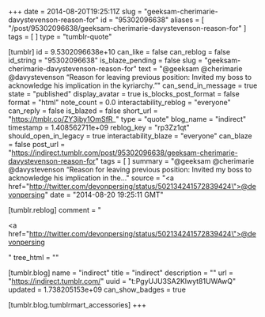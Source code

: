 +++
date = 2014-08-20T19:25:11Z
slug = "geeksam-cherimarie-davystevenson-reason-for"
id = "95302096638"
aliases = [ "/post/95302096638/geeksam-cherimarie-davystevenson-reason-for" ]
tags = [ ]
type = "tumblr-quote"

[tumblr]
id = 9.5302096638e+10
can_like = false
can_reblog = false
id_string = "95302096638"
is_blaze_pending = false
slug = "geeksam-cherimarie-davystevenson-reason-for"
text = "@geeksam @cherimarie @davystevenson &ldquo;Reason for leaving previous position: Invited my boss to acknowledge his implication in the kyriarchy.&rdquo;"
can_send_in_message = true
state = "published"
display_avatar = true
is_blocks_post_format = false
format = "html"
note_count = 0.0
interactability_reblog = "everyone"
can_reply = false
is_blazed = false
short_url = "https://tmblr.co/ZY3jby1OmSfR_"
type = "quote"
blog_name = "indirect"
timestamp = 1.408562711e+09
reblog_key = "rp3Zz1qt"
should_open_in_legacy = true
interactability_blaze = "everyone"
can_blaze = false
post_url = "https://indirect.tumblr.com/post/95302096638/geeksam-cherimarie-davystevenson-reason-for"
tags = [ ]
summary = "@geeksam @cherimarie @davystevenson “Reason for leaving previous position: Invited my boss to acknowledge his implication in the..."
source = "<a href=\"http://twitter.com/devonpersing/status/502134241572839424\">@devonpersing</a>"
date = "2014-08-20 19:25:11 GMT"

[tumblr.reblog]
comment = "<p><a href=\"http://twitter.com/devonpersing/status/502134241572839424\">@devonpersing</a></p>"
tree_html = ""

[tumblr.blog]
name = "indirect"
title = "indirect"
description = ""
url = "https://indirect.tumblr.com/"
uuid = "t:PgyUJU3SA2Klwyt81UWAwQ"
updated = 1.738205153e+09
can_show_badges = true

[tumblr.blog.tumblrmart_accessories]
+++
